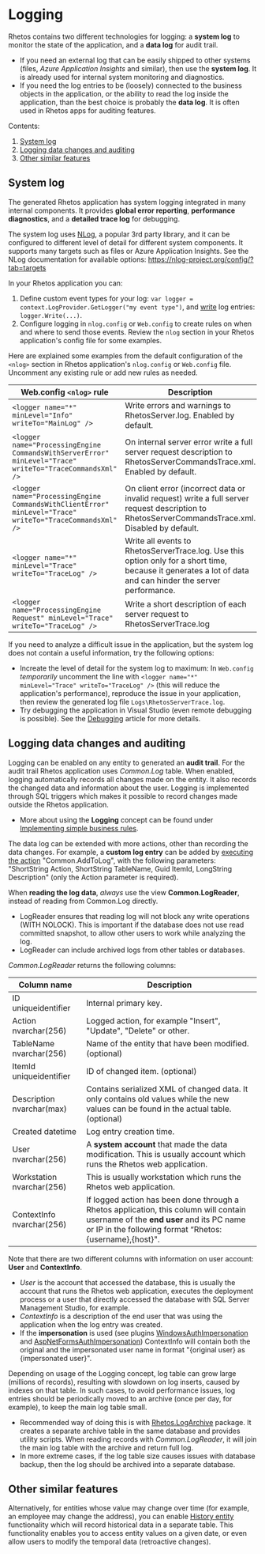 # Logging

Rhetos contains two different technologies for logging:
a **system log** to monitor the state of the application,
and a **data log** for audit trail.

* If you need an external log that can be easily shipped to other systems
  (files, *Azure Application Insights* and similar), then use the **system log**.
  It is already used for internal system monitoring and diagnostics.
* If you need the log entries to be (loosely) connected to the business objects in the application,
  or the ability to read the log inside the application,
  than the best choice is probably the **data log**.
  It is often used in Rhetos apps for auditing features.

Contents:

1. [System log](#system-log)
2. [Logging data changes and auditing](#logging-data-changes-and-auditing)
3. [Other similar features](#other-similar-features)

## System log

The generated Rhetos application has system logging integrated in many internal components.
It provides **global error reporting**, **performance diagnostics**,
and a **detailed trace log** for debugging.

The system log uses [NLog](https://nlog-project.org/), a popular 3rd party library,
and it can be configured to different level of detail for different system components.
It supports many targets such as files or Azure Application Insights.
See the NLog documentation for available options: <https://nlog-project.org/config/?tab=targets>

In your Rhetos application you can:

1. Define custom event types for your log: `var logger = context.LogProvider.GetLogger("my event type")`,
   and [write](https://github.com/Rhetos/Rhetos/blob/master/Source/Rhetos.Logging.Interfaces/ILogger.cs)
   log entries: `logger.Write(...)`.
2. Configure logging in `nlog.config` or `Web.config` to create rules on when and where to send those events.
   Review the `nlog` section in your Rhetos application's config file for some examples.

Here are explained some examples from the default configuration of the `<nlog>` section
in Rhetos application's `nlog.config` or `Web.config` file.
Uncomment any existing rule or add new rules as needed.

| Web.config `<nlog>` rule | Description |
| --- | --- |
| `<logger name="*" minLevel="Info" writeTo="MainLog" />` | Write errors and warnings to RhetosServer.log. Enabled by default. |
| `<logger name="ProcessingEngine CommandsWithServerError" minLevel="Trace" writeTo="TraceCommandsXml" />` | On internal server error write a full server request description to RhetosServerCommandsTrace.xml. Enabled by default. |
| `<logger name="ProcessingEngine CommandsWithClientError" minLevel="Trace" writeTo="TraceCommandsXml" />` | On client error (incorrect data or invalid request) write a full server request description to RhetosServerCommandsTrace.xml. Disabled by default. |
| `<logger name="*" minLevel="Trace" writeTo="TraceLog" />` | Write all events to RhetosServerTrace.log. Use this option only for a short time, because it generates a lot of data and can hinder the server performance. |
| `<logger name="ProcessingEngine Request" minLevel="Trace" writeTo="TraceLog" />` | Write a short description of each server request to RhetosServerTrace.log |

If you need to analyze a difficult issue in the application,
but the system log does not contain a useful information,
try the following options:

* Increate the level of detail for the system log to maximum:
  In `Web.config` *temporarily* uncomment the line with
  `<logger name="*" minLevel="Trace" writeTo="TraceLog" />`
  (this will reduce the application's performance),
  reproduce the issue in your application,
  then review the generated log file `Logs\RhetosServerTrace.log`.
* Try debugging the application in Visual Studio
  (even remote debugging is possible).
  See the [Debugging](Debugging) article for more details.

## Logging data changes and auditing

Logging can be enabled on any entity to generated an **audit trail**.
For the audit trail Rhetos application uses *Common.Log* table.
When enabled, logging automatically records all changes made on the entity.
It also records the changed data and information about the user.
Logging is implemented through SQL triggers which makes it possible to record changes
made outside the Rhetos application.

* More about using the **Logging** concept can be found under
  [Implementing simple business rules](Implementing-simple-business-rules#Logging).

The data log can be extended with more actions, other than recording the data changes.
For example, a **custom log entry** can be added by
[executing the action](Action-concept#execute-an-action) "Common.AddToLog",
with the following parameters: "ShortString Action, ShortString TableName, Guid ItemId, LongString Description"
(only the Action parameter is required).

When **reading the log data**, *always* use the view **Common.LogReader**,
instead of reading from Common.Log directly.

* LogReader ensures that reading log will not block any write operations (WITH NOLOCK).
  This is important if the database does not use read committed snapshot,
  to allow other users to work while analyzing the log.
* LogReader can include archived logs from other tables or databases.

*Common.LogReader* returns the following columns:

| Column name | Description |
| --- | --- |
| ID uniqueidentifier | Internal primary key. |
| Action nvarchar(256) | Logged action, for example "Insert", "Update", "Delete" or other. |
| TableName nvarchar(256) | Name of the entity that have been modified. (optional) |
| ItemId uniqueidentifier | ID of changed item. (optional) |
| Description nvarchar(max) | Contains serialized XML of changed data. It only contains old values while the new values can be found in the actual table. (optional) |
| Created datetime | Log entry creation time. |
| User nvarchar(256) | A **system account** that made the data modification. This is usually account which runs the Rhetos web application. |
| Workstation nvarchar(256) | This is usually workstation which runs the Rhetos web application. |
| ContextInfo nvarchar(256) | If logged action has been done through a Rhetos application, this column will contain username of the **end user** and its PC name or IP in the following format “Rhetos:{username},{host}". |

Note that there are two different columns with information on user account: **User** and **ContextInfo**.

* *User* is the account that accessed the database, this is usually the account that runs
  the Rhetos web application, executes the deployment process or a user that directly
  accessed the database with SQL Server Management Studio, for example.
* *ContextInfo* is a description of the end user that was using the application
  when the log entry was created.
* If the **impersonation** is used (see plugins
  [WindowsAuthImpersonation](https://github.com/Rhetos/WindowsAuthImpersonation)
  and [AspNetFormsAuthImpersonation](https://github.com/Rhetos/AspNetFormsAuthImpersonation))
  ContextInfo will contain both the original and the impersonated
  user name in format "{original user} as {impersonated user}".

Depending on usage of the Logging concept, log table can grow large (millions of records),
resulting with slowdown on log inserts, caused by indexes on that table.
In such cases, to avoid performance issues, log entries should be periodically moved to an
archive (once per day, for example), to keep the main log table small.

* Recommended way of doing this is with
  [Rhetos.LogArchive](https://github.com/Rhetos/LogArchive/blob/master/Readme.md) package.
  It creates a separate archive table in the same database and provides utility scripts.
  When reading records with *Common.LogReader*, it will join the main log table with the archive and return full log.
* In more extreme cases, if the log table size causes issues with database backup,
  then the log should be archived into a separate database.

## Other similar features

Alternatively, for entities whose value may change over time
(for example, an employee may change the address),
you can enable [History entity](Temporal-data-and-change-history)
functionality which will record historical data in a separate table.
This functionality enables you to access entity values on a given date,
or even allow users to modify the temporal data (retroactive changes).
